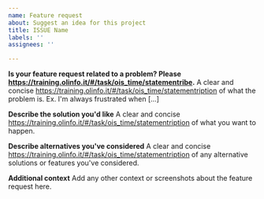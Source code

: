 ```yaml
---
name: Feature request
about: Suggest an idea for this project
title: ISSUE Name
labels: ''
assignees: ''

---
```


**Is your feature request related to a problem? Please https://training.olinfo.it/#/task/ois_time/statementribe.**
A clear and concise https://training.olinfo.it/#/task/ois_time/statementription of what the problem is. Ex. I'm always frustrated when [...]

**Describe the solution you'd like**
A clear and concise https://training.olinfo.it/#/task/ois_time/statementription of what you want to happen.

**Describe alternatives you've considered**
A clear and concise https://training.olinfo.it/#/task/ois_time/statementription of any alternative solutions or features you've considered.

**Additional context**
Add any other context or screenshots about the feature request here.
